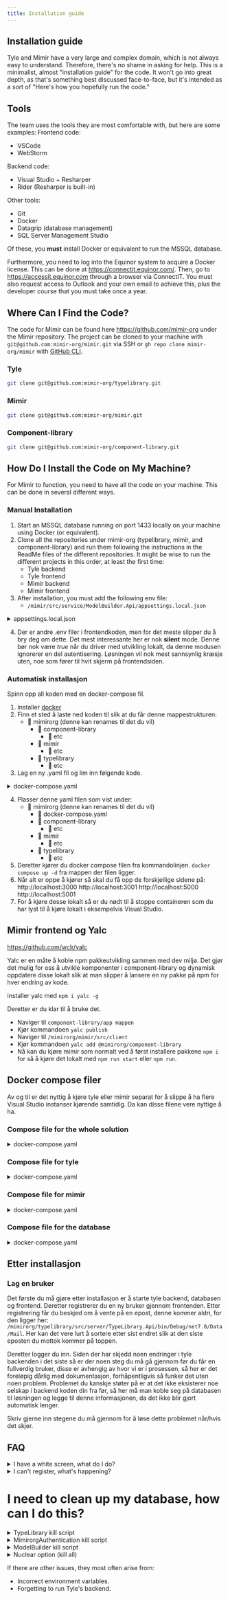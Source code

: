 ```yaml
---
title: Installation guide
---
```


## Installation guide

Tyle and Mimir have a very large and complex domain, which is not always easy to understand. Therefore, there's no shame
in asking for help. This is a minimalist, almost "installation guide" for the code. It won't go into great depth, as
that's something best discussed face-to-face, but it's intended as a sort of "Here's how you hopefully run the code."

## Tools

The team uses the tools they are most comfortable with, but here are some examples:
Frontend code:

- VSCode
- WebStorm

Backend code:

- Visual Studio + Resharper
- Rider (Resharper is built-in)

Other tools:

- Git
- Docker
- Datagrip (database management)
- SQL Server Management Studio

Of these, you **must** install Docker or equivalent to run the MSSQL database.

Furthermore, you need to log into the Equinor system to acquire a Docker license. This can be done
at https://connectit.equinor.com/. Then, go to https://accessit.equinor.com through a browser via ConnectIT. You must
also request access to Outlook and your own email to achieve this, plus the developer course that you must take once a
year.

## Where Can I Find the Code?

The code for Mimir can be found here https://github.com/mimir-org under the Mimir repository. The project can be cloned
to your machine with `git@github.com:mimir-org/mimir.git` via SSH or `gh repo clone mimir-org/mimir`
with [GitHub CLI](https://cli.github.com/).

### Tyle

```bash
git clone git@github.com:mimir-org/typelibrary.git
```

### Mimir

```bash
git clone git@github.com:mimir-org/mimir.git
```

### Component-library

```bash
git clone git@github.com:mimir-org/component-library.git
```

## How Do I Install the Code on My Machine?

For Mimir to function, you need to have all the code on your machine. This can be done in several different ways.

### Manual Installation

1. Start an MSSQL database running on port 1433 locally on your machine using Docker (or equivalent).
2. Clone all the repositories under mimir-org (typelibrary, mimir, and component-library) and run them following the
   instructions in the ReadMe files of the different repositories. It might be wise to run the different projects in
   this order, at least the first time:
    - Tyle backend
    - Tyle frontend
    - Mimir backend
    - Mimir frontend
3. After installation, you must add the following env file:
    - `/mimir/src/service/ModelBuilder.Api/appsettings.local.json`

<details>
<summary>appsettings.local.json</summary>

```json
{
  "ApplicationSetting": {
    "TypeLibraryRootUri": "http://localhost:5001/",
    "TypeLibraryVersion": "v1",
    "TypeLibrarySecret": "cedf6a1af9917f6ac2fd8f7a0f4610b418a72c4ac9557cf2256e4ec2226b2060",
    "TypeLibraryDomain": "runir.net"
  },
  "Logging": {
    "LogLevel": {
      "Default": "Error",
      "Microsoft": "Warning",
      "Microsoft.Hosting.Lifetime": "Warning",
      "Microsoft.EntityFrameworkCore.Database.Command": "Warning",
      "Mb.Services": "Information",
      "EventHubModule": "Error"
    },
    "Console": {
      "IncludeScopes": true,
      "LogLevel": {
        "Default": "Error",
        "Microsoft": "Warning",
        "Microsoft.Hosting.Lifetime": "Warning",
        "Microsoft.EntityFrameworkCore.Database.Command": "Warning",
        "Mb.Services": "Information",
        "EventHubModule": "Error"
      }
    }
  },
  "AllowedHosts": "*",
  "AzureActiveDirectoryConfiguration": {
    "Instance": "https://login.microsoftonline.com/",
    "TenantId": "3aa4a235-b6e2-48d5-9195-7fcf05b459b0",
    "ClientId": "2967244a-662f-4462-82bd-7f9bca0a3683",
    "ClientSecret": null,
    "CallbackPath": "/signin-oidc",
    "SignedOutCallbackPath": "/signout-oidc",
    "Silent": true
  },
  "CorsConfiguration": {
    "ValidOrigins": "http://localhost:3000"
  },
  "DatabaseConfiguration": {
    "DataSource": "127.0.0.1",
    "Port": 1433,
    "InitialCatalog": "ModelBuilder",
    "DbUser": "sa",
    "Password": "P4ssw0rd1",
    "Timeout": 150,
    "ConnectRetryCount": 15,
    "ConnectRetryInterval": 10
  }
}
```

</details>

4. Der er andre .env filer i frontendkoden, men for det meste slipper du å bry deg om dette. Det mest interessante her
   er nok **silent** mode. Denne bør nok være *true* når du driver med utvikling lokalt, da denne modusen ignorerer en
   del autentisering. Løsningen vil nok mest sannsynlig kræsje uten, noe som fører til hvit skjerm på frontendsiden.

### Automatisk installasjon

Spinn opp all koden med en docker-compose fil.

1. Installer [docker](https://www.docker.com/)
2. Finn et sted å laste ned koden til slik at du får denne mappestrukturen:
    - 📁 mimirorg (denne kan renames til det du vil)
        - 📁 component-library
            - 📁 etc
        - 📁 mimir
            - 📁 etc
        - 📁 typelibrary
            - 📁 etc
3. Lag en ny .yaml fil og lim inn følgende kode.

<details>
<summary>docker-compose.yaml</summary>

```yaml
version: "3.8"

services:

  tyle-client:
    build: ./typelibrary/src/client
    hostname: 'tyleclient'
    container_name: tyleclient
    ports:
      - "3001:80"
    environment:
      - TYPELIBRARY_ENV_API_BASE_URL=http://localhost:5001/v1.0/
    networks:
      - type_library_network

  mimir-client:
    build:
      context: ./mimir/src/client
      args:
        - MIMIR_VERSION=4.0.0
    hostname: 'mimirclient'
    container_name: mimirclient
    ports:
      - "3000:80"
    environment:
      - MIMIR_ENV_API_BASE_URL=http://localhost:5000/v1.0/
      - MIMIR_ENV_SOCKET_BASE_URL=http://localhost:5000/
      - MIMIR_ENV_SILENT=true
      - MIMIR_ENV_APP_ID=2967244a-662f-4462-82bd-7f9bca0a3683
      - MIMIR_ENV_CLIENT_ID=0c174c7e-e018-41a2-ba84-3d4b4544a16f
      - MIMIR_ENV_TENANT_ID=3aa4a235-b6e2-48d5-9195-7fcf05b459b0
    networks:
      - type_library_network

  tyle-server:
    build: ./typelibrary/src/server
    hostname: 'tyleserver'
    container_name: tyleserver
    ports:
      - "5001:80"
    volumes:
      - tyle:/app/Data
    environment:
      - ASPNETCORE_ENVIRONMENT=Development
      - DatabaseConfiguration__DataSource=mssql
      - DatabaseConfiguration__Port=1433
      - DatabaseConfiguration__InitialCatalog=TypeLibrary
      - DatabaseConfiguration__DbUser=sa
      - DatabaseConfiguration__Password=P4ssw0rd1
      - MimirorgAuthSettings__ApplicationName=Tyle
      - MimirorgAuthSettings__ApplicationUrl=http://localhost:5001
      - MimirorgAuthSettings__RequireConfirmedAccount=true
      - MimirorgAuthSettings__Email=noreply@runir.net
      - MimirorgAuthSettings__DatabaseConfiguration__DataSource=mssql
      - MimirorgAuthSettings__DatabaseConfiguration__Port=1433
      - MimirorgAuthSettings__DatabaseConfiguration__InitialCatalog=MimirorgAuthentication
      - MimirorgAuthSettings__DatabaseConfiguration__DbUser=sa
      - MimirorgAuthSettings__DatabaseConfiguration__Password=P4ssw0rd1
      - ApplicationSettings__ApplicationSemanticUrl=http://localhost:5001/v1/ont
      - ApplicationSettings__ApplicationUrl=http://localhost:5001
      - CorsConfiguration__ValidOrigins=http://localhost:3001
    networks:
      - type_library_network
    depends_on:
      - mssql

  mimir-server:
    build: ./mimir/src/service
    hostname: 'mimirserver'
    container_name: mimirserver
    ports:
      - "5000:80"
    environment:
      - ASPNETCORE_ENVIRONMENT=Development
      - DatabaseConfiguration__DataSource=mssql
      - DatabaseConfiguration__Port=1433
      - DatabaseConfiguration__InitialCatalog=ModelBuilder
      - DatabaseConfiguration__DbUser=sa
      - DatabaseConfiguration__Password=P4ssw0rd1
      - DatabaseConfiguration__Timeout=150
      - DatabaseConfiguration__ConnectRetryCount=15
      - DatabaseConfiguration__ConnectRetryInterval=10
      - AzureActiveDirectoryConfiguration__TenantId=3aa4a235-b6e2-48d5-9195-7fcf05b459b0
      - AzureActiveDirectoryConfiguration__ClientId=2967244a-662f-4462-82bd-7f9bca0a3683
      - AzureActiveDirectoryConfiguration__Silent=true
      - CorsConfiguration__ValidOrigins=http://localhost:3000
      - ApplicationSetting__TypeLibraryRootUri=http://tyleserver/
      - ApplicationSetting__TypeLibraryVersion=v1
      - ApplicationSetting__TypeLibrarySecret=cedf6a1af9917f6ac2fd8f7a0f4610b418a72c4ac9557cf2256e4ec2226b2060
      - ApplicationSetting__TypeLibraryDomain=runir.net
    networks:
      - type_library_network
    depends_on:
      - mssql

  mssql:
    image: "mcr.microsoft.com/mssql/server:2017-CU8-ubuntu"
    hostname: 'mssql'
    container_name: mssql
    ports:
      - '127.0.0.1:1433:1433'
    volumes:
      - mssql:/var/opt/mssql
    environment:
      - ACCEPT_EULA=Y
      - MSSQL_SA_PASSWORD=P4ssw0rd1
      - MSSQL_PID=Standard
    networks:
      - type_library_network
    restart: unless-stopped

volumes:
  mssql:
    driver: local
  tyle:
    driver: local

networks:
  type_library_network:
    driver: bridge
```

</details>

4. Plasser denne yaml filen som vist under:
    - 📁 mimirorg (denne kan renames til det du vil)
        - 🐋 docker-compose.yaml
        - 📁 component-library
            - 📁 etc
        - 📁 mimir
            - 📁 etc
        - 📁 typelibrary
            - 📁 etc
6. Deretter kjører du docker compose filen fra kommandolinjen.
   `docker compose up -d` fra mappen der filen ligger.
6. Når alt er oppe å kjører så skal du få opp de forskjellige sidene på:
   http://localhost:3000
   http://localhost:3001
   http://localhost:5000
   http://localhost:5001
7. For å kjøre desse lokalt så er du nødt til å stoppe containeren som du har lyst til å kjøre lokalt i eksempelvis
   Visual Studio.

## Mimir frontend og Yalc

https://github.com/wclr/yalc

Yalc er en måte å koble npm pakkeutvikling sammen med dev miljø. Det gjør det mulig for oss å utvikle komponenter i
component-library og dynamisk oppdatere disse lokalt slik at man slipper å lansere en ny pakke på npm for hver endring
av kode.

installer yalc med
`npm i yalc -g`

Deretter er du klar til å bruke det.

- Naviger til `component-library/app mappen`
- Kjør kommandoen `yalc publish`
- Naviger til `/mimirorg/mimir/src/client`
- Kjør kommandoen `yalc add @mimirorg/component-library`
- Nå kan du kjøre mimir som normalt ved å først installere pakkene `npm i` for så å kjøre det lokalt med `npm run start`
  eller `npm run`.

## Docker compose filer

Av og til er det nyttig å kjøre tyle eller mimir separat for å slippe å ha flere Visual Studio instanser kjørende
samtidig. Da kan disse filene vere nyttige å ha.

### Compose file for the whole solution

<details>
<summary>docker-compose.yaml</summary>

```yaml
version: "3.8"

services:

  tyle-client:
    build: ./typelibrary/src/client
    hostname: 'tyleclient'
    container_name: tyleclient
    ports:
      - "3001:80"
    environment:
      - TYPELIBRARY_ENV_API_BASE_URL=http://localhost:5001/v1.0/
    networks:
      - type_library_network

  mimir-client:
    build:
      context: ./mimir/src/client
      args:
        - MIMIR_VERSION=4.0.0
    hostname: 'mimirclient'
    container_name: mimirclient
    ports:
      - "3000:80"
    environment:
      - MIMIR_ENV_API_BASE_URL=http://localhost:5000/v1.0/
      - MIMIR_ENV_SOCKET_BASE_URL=http://localhost:5000/
      - MIMIR_ENV_SILENT=true
      - MIMIR_ENV_APP_ID=2967244a-662f-4462-82bd-7f9bca0a3683
      - MIMIR_ENV_CLIENT_ID=0c174c7e-e018-41a2-ba84-3d4b4544a16f
      - MIMIR_ENV_TENANT_ID=3aa4a235-b6e2-48d5-9195-7fcf05b459b0
    networks:
      - type_library_network

  tyle-server:
    build: ./typelibrary/src/server
    hostname: 'tyleserver'
    container_name: tyleserver
    ports:
      - "5001:80"
    volumes:
      - tyle:/app/Data
    environment:
      - ASPNETCORE_ENVIRONMENT=Development
      - DatabaseConfiguration__DataSource=mssql
      - DatabaseConfiguration__Port=1433
      - DatabaseConfiguration__InitialCatalog=TypeLibrary
      - DatabaseConfiguration__DbUser=sa
      - DatabaseConfiguration__Password=P4ssw0rd1
      - MimirorgAuthSettings__ApplicationName=Tyle
      - MimirorgAuthSettings__ApplicationUrl=http://localhost:5001
      - MimirorgAuthSettings__RequireConfirmedAccount=true
      - MimirorgAuthSettings__Email=noreply@runir.net
      - MimirorgAuthSettings__DatabaseConfiguration__DataSource=mssql
      - MimirorgAuthSettings__DatabaseConfiguration__Port=1433
      - MimirorgAuthSettings__DatabaseConfiguration__InitialCatalog=MimirorgAuthentication
      - MimirorgAuthSettings__DatabaseConfiguration__DbUser=sa
      - MimirorgAuthSettings__DatabaseConfiguration__Password=P4ssw0rd1
      - ApplicationSettings__ApplicationSemanticUrl=http://localhost:5001/v1/ont
      - ApplicationSettings__ApplicationUrl=http://localhost:5001
      - CorsConfiguration__ValidOrigins=http://localhost:3001
    networks:
      - type_library_network
    depends_on:
      - mssql

  mimir-server:
    build: ./mimir/src/service
    hostname: 'mimirserver'
    container_name: mimirserver
    ports:
      - "5000:80"
    environment:
      - ASPNETCORE_ENVIRONMENT=Development
      - DatabaseConfiguration__DataSource=mssql
      - DatabaseConfiguration__Port=1433
      - DatabaseConfiguration__InitialCatalog=ModelBuilder
      - DatabaseConfiguration__DbUser=sa
      - DatabaseConfiguration__Password=P4ssw0rd1
      - DatabaseConfiguration__Timeout=150
      - DatabaseConfiguration__ConnectRetryCount=15
      - DatabaseConfiguration__ConnectRetryInterval=10
      - AzureActiveDirectoryConfiguration__TenantId=3aa4a235-b6e2-48d5-9195-7fcf05b459b0
      - AzureActiveDirectoryConfiguration__ClientId=2967244a-662f-4462-82bd-7f9bca0a3683
      - AzureActiveDirectoryConfiguration__Silent=true
      - CorsConfiguration__ValidOrigins=http://localhost:3000
      - ApplicationSetting__TypeLibraryRootUri=http://tyleserver/
      - ApplicationSetting__TypeLibraryVersion=v1
      - ApplicationSetting__TypeLibrarySecret=cedf6a1af9917f6ac2fd8f7a0f4610b418a72c4ac9557cf2256e4ec2226b2060
      - ApplicationSetting__TypeLibraryDomain=runir.net
    networks:
      - type_library_network
    depends_on:
      - mssql

  mssql:
    image: "mcr.microsoft.com/mssql/server:2017-CU8-ubuntu"
    hostname: 'mssql'
    container_name: mssql
    ports:
      - '127.0.0.1:1433:1433'
    volumes:
      - mssql:/var/opt/mssql
    environment:
      - ACCEPT_EULA=Y
      - MSSQL_SA_PASSWORD=P4ssw0rd1
      - MSSQL_PID=Standard
    networks:
      - type_library_network
    restart: unless-stopped

volumes:
  mssql:
    driver: local
  tyle:
    driver: local

networks:
  type_library_network:
    driver: bridge

```

</details>

### Compose file for tyle

<details>
<summary>docker-compose.yaml</summary>

```yaml
version: "3.8"

services:

  tyle-client:
    build: ./typelibrary/src/client
    hostname: 'tyleclient'
    container_name: tyleclient
    ports:
      - "3001:80"
    environment:
      - TYPELIBRARY_ENV_API_BASE_URL=http://localhost:5001/v1.0/
    networks:
      - type_library_network

  tyle-server:
    build: ./typelibrary/src/server
    hostname: 'tyleserver'
    container_name: tyleserver
    ports:
      - "5001:80"
    volumes:
      - tyle:/app/Data
    environment:
      - ASPNETCORE_ENVIRONMENT=Development
      - DatabaseConfiguration__DataSource=mssql
      - DatabaseConfiguration__Port=1433
      - DatabaseConfiguration__InitialCatalog=TypeLibrary
      - DatabaseConfiguration__DbUser=sa
      - DatabaseConfiguration__Password=P4ssw0rd1
      - MimirorgAuthSettings__ApplicationName=Tyle
      - MimirorgAuthSettings__ApplicationUrl=http://localhost:5001
      - MimirorgAuthSettings__RequireConfirmedAccount=true
      - MimirorgAuthSettings__Email=noreply@runir.net
      - MimirorgAuthSettings__DatabaseConfiguration__DataSource=mssql
      - MimirorgAuthSettings__DatabaseConfiguration__Port=1433
      - MimirorgAuthSettings__DatabaseConfiguration__InitialCatalog=MimirorgAuthentication
      - MimirorgAuthSettings__DatabaseConfiguration__DbUser=sa
      - MimirorgAuthSettings__DatabaseConfiguration__Password=P4ssw0rd1
      - ApplicationSettings__ApplicationSemanticUrl=http://localhost:5001/v1/ont
      - ApplicationSettings__ApplicationUrl=http://localhost:5001
      - CorsConfiguration__ValidOrigins=http://localhost:3001
    networks:
      - type_library_network
    depends_on:
      - mssql

  mssql:
    image: "mcr.microsoft.com/mssql/server:2017-CU8-ubuntu"
    hostname: 'mssql'
    container_name: mssql
    ports:
      - '127.0.0.1:1433:1433'
    volumes:
      - mssql:/var/opt/mssql
    environment:
      - ACCEPT_EULA=Y
      - MSSQL_SA_PASSWORD=P4ssw0rd1
      - MSSQL_PID=Standard
    networks:
      - type_library_network
    restart: unless-stopped

volumes:
  mssql:
    driver: local
  tyle:
    driver: local

networks:
  type_library_network:
    driver: bridge
```

</details>

### Compose file for mimir

<details>
<summary>docker-compose.yaml</summary>

```yaml
version: "3.8"

services:

  mimir-client:
    build:
      context: ./mimir/src/client
      args:
        - MIMIR_VERSION=4.0.0
    hostname: 'mimirclient'
    container_name: mimirclient
    ports:
      - "3000:80"
    environment:
      - MIMIR_ENV_API_BASE_URL=http://localhost:5000/v1.0/
      - MIMIR_ENV_SOCKET_BASE_URL=http://localhost:5000/
      - MIMIR_ENV_SILENT=true
      - MIMIR_ENV_APP_ID=2967244a-662f-4462-82bd-7f9bca0a3683
      - MIMIR_ENV_CLIENT_ID=0c174c7e-e018-41a2-ba84-3d4b4544a16f
      - MIMIR_ENV_TENANT_ID=3aa4a235-b6e2-48d5-9195-7fcf05b459b0
    networks:
      - type_library_network

  mimir-server:
    build: ./mimir/src/service
    hostname: 'mimirserver'
    container_name: mimirserver
    ports:
      - "5000:80"
    environment:
      - ASPNETCORE_ENVIRONMENT=Development
      - DatabaseConfiguration__DataSource=mssql
      - DatabaseConfiguration__Port=1433
      - DatabaseConfiguration__InitialCatalog=ModelBuilder
      - DatabaseConfiguration__DbUser=sa
      - DatabaseConfiguration__Password=P4ssw0rd1
      - DatabaseConfiguration__Timeout=150
      - DatabaseConfiguration__ConnectRetryCount=15
      - DatabaseConfiguration__ConnectRetryInterval=10
      - AzureActiveDirectoryConfiguration__TenantId=3aa4a235-b6e2-48d5-9195-7fcf05b459b0
      - AzureActiveDirectoryConfiguration__ClientId=2967244a-662f-4462-82bd-7f9bca0a3683
      - AzureActiveDirectoryConfiguration__Silent=true
      - CorsConfiguration__ValidOrigins=http://localhost:3000
      - ApplicationSetting__TypeLibraryRootUri=http://tyleserver/
      - ApplicationSetting__TypeLibraryVersion=v1
      - ApplicationSetting__TypeLibrarySecret=cedf6a1af9917f6ac2fd8f7a0f4610b418a72c4ac9557cf2256e4ec2226b2060
      - ApplicationSetting__TypeLibraryDomain=runir.net
    networks:
      - type_library_network
    depends_on:
      - mssql

  mssql:
    image: "mcr.microsoft.com/mssql/server:2017-CU8-ubuntu"
    hostname: 'mssql'
    container_name: mssql
    ports:
      - '127.0.0.1:1433:1433'
    volumes:
      - mssql:/var/opt/mssql
    environment:
      - ACCEPT_EULA=Y
      - MSSQL_SA_PASSWORD=P4ssw0rd1
      - MSSQL_PID=Standard
    networks:
      - type_library_network
    restart: unless-stopped

volumes:
  mssql:
    driver: local

networks:
  type_library_network:
    driver: bridge
```

</details>

### Compose file for the database

<details>
<summary>
docker-compose.yaml
</summary>

```yml
version: "3.8"

services:
  mssql:
    image: "mcr.microsoft.com/mssql/server:2017-CU8-ubuntu"
    hostname: 'mssql'
    container_name: mssql
    ports:
      - '127.0.0.1:1433:1433'
    volumes:
      - mssql:/var/opt/mssql
    environment:
      - ACCEPT_EULA=Y
      - MSSQL_SA_PASSWORD=P4ssw0rd1
      - MSSQL_PID=Standard
    networks:
      - type_library_network
    restart: unless-stopped

volumes:
  mssql:
    driver: local

networks:
  type_library_network:
    driver: bridge

```

</details>

## Etter installasjon

### Lag en bruker

Det første du må gjøre etter installasjon er å starte tyle backend, databasen og frontend. Deretter registrerer du en ny
bruker gjennom frontenden. Etter registrering får du beskjed om å vente på en epost, denne kommer aldri, for den ligger
her: `/mimirorg/typelibrary/src/server/TypeLibrary.Api/bin/Debug/net7.0/Data/Mail`. Her kan det vere lurt å sortere
etter sist endret slik at den siste eposten du mottok kommer på toppen.

Deretter logger du inn. Siden der har skjedd noen endringer i tyle backenden i det siste så er der noen steg du må gå
gjennom før du får en fullverdig bruker, disse er avhengig av hvor vi er i prosessen, så her er det foreløpig dårlig med
dokumentasjon, forhåpentligvis så funker det uten noen problem. Problemet du kanskje støter på er at det ikke eksisterer
noe selskap i backend koden din fra før, så her må man koble seg på databasen til løsningen og legge til denne
informasjonen, da det ikke blir gjort automatisk lenger.

Skriv gjerne inn stegene du må gjennom for å løse dette problemet når/hvis det skjer.

## FAQ

<details>
<summary>I have a white screen, what do I do?</summary>

This is most often (read always) a result of incorrect environment variables somewhere. Checklist:

- Is the frontend set to `REACT_APP_SILENT = true`?
- Does your user have a company in the database, and is the secret for this company set in Mimir's `appsettings.json`,
  e.g., `"TypelibrarySecret": "secretHash"`?
- Does the domain in Mimir match the domain set in the company table (MimirorgAuthentication database).

</details>

<details><summary>I can't register, what's happening?</summary>
If you're not receiving the email, it's because it doesn't get sent when you're running in development mode; the same applies to the account recovery code. The email you should have received can be found in:

`/mimirorg/typelibrary/src/server/TypeLibrary.Api/bin/Debug/net7.0/Data/Mail/`

</details>

# I need to clean up my database, how can I do this?

<details>
<summary>
TypeLibrary kill script
</summary>

```sql
----------------------------------------------------------------------
--Script som kobler fra alt og alle som er tilkoblet
--Deretter slettes databasen
USE [master];
DECLARE @kill varchar(8000) = '';
SELECT @kill = @kill + 'kill ' + CONVERT(varchar(5), session_id) + ';'
FROM sys.dm_exec_sessions
WHERE database_id = db_id('TypeLibrary')
EXEC(@kill);
DROP DATABASE TypeLibrary
CREATE Database TypeLibrary
---------------------------------------------------------------------
----------------------------------------------------------------------
```

</details>

<details>
<summary>
MimirorgAuthentication kill script
</summary>

```sql
---------------------------------------------------------------------
----------------------------------------------------------------------
--Script som kobler fra alt og alle som er tilkoblet
--Deretter slettes databasen
USE [master];
DECLARE @kill varchar(8000) = '';
SELECT @kill = @kill + 'kill ' + CONVERT(varchar(5), session_id) + ';'
FROM sys.dm_exec_sessions
WHERE database_id = db_id('MimirorgAuthentication')
EXEC(@kill);
DROP DATABASE MimirorgAuthentication
CREATE Database MimirorgAuthentication
---------------------------------------------------------------------
----------------------------------------------------------------------
```

</details>


<details>
<summary>
ModelBuilder kill script
</summary>

```sql
---------------------------------------------------------------------
----------------------------------------------------------------------
--Script som kobler fra alt og alle som er tilkoblet
--Deretter slettes databasen
USE [master];
DECLARE @kill varchar(8000) = '';
SELECT @kill = @kill + 'kill ' + CONVERT(varchar(5), session_id) + ';'
FROM sys.dm_exec_sessions
WHERE database_id = db_id('ModelBuilder')
EXEC(@kill);
DROP DATABASE ModelBuilder
CREATE Database ModelBuilder
INSERT INTO [ModelBuilder].[dbo].[CollaborationPartner] VALUES ('Aibel', 'aibel.com', 0, 'rdf.aibel.com');
---------------------------------------------------------------------
--USE master
--GO
--xp_readerrorlog 0, 1, N'Server is listening on' 
--GO
```

</details>

<details>
<summary>
Nuclear option (kill all)
</summary>

```sql
----------------------------------------------------------------------
--Script som kobler fra alt og alle som er tilkoblet
--Deretter slettes databasen
USE [master];
DECLARE @kill varchar(8000) = '';
SELECT @kill = @kill + 'kill ' + CONVERT(varchar(5), session_id) + ';'
FROM sys.dm_exec_sessions
WHERE database_id = db_id('TypeLibrary')
EXEC(@kill);
DROP DATABASE TypeLibrary
CREATE Database TypeLibrary
---------------------------------------------------------------------
----------------------------------------------------------------------
--Script som kobler fra alt og alle som er tilkoblet
--Deretter slettes databasen
USE [master];
DECLARE @kill varchar(8000) = '';
SELECT @kill = @kill + 'kill ' + CONVERT(varchar(5), session_id) + ';'
FROM sys.dm_exec_sessions
WHERE database_id = db_id('MimirorgAuthentication')
EXEC(@kill);
DROP DATABASE MimirorgAuthentication
CREATE Database MimirorgAuthentication
---------------------------------------------------------------------
----------------------------------------------------------------------
--Script som kobler fra alt og alle som er tilkoblet
--Deretter slettes databasen
USE [master];
DECLARE @kill varchar(8000) = '';
SELECT @kill = @kill + 'kill ' + CONVERT(varchar(5), session_id) + ';'
FROM sys.dm_exec_sessions
WHERE database_id = db_id('ModelBuilder')
EXEC(@kill);
DROP DATABASE ModelBuilder
CREATE Database ModelBuilder
---------------------------------------------------------------------
--USE master
--GO
--xp_readerrorlog 0, 1, N'Server is listening on' 
--GO
```

</details>

If there are other issues, they most often arise from:

- Incorrect environment variables.
- Forgetting to run Tyle's backend.
